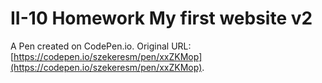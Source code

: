 # II-10 Homework My first website v2

A Pen created on CodePen.io. Original URL: [https://codepen.io/szekeresm/pen/xxZKMop](https://codepen.io/szekeresm/pen/xxZKMop).


